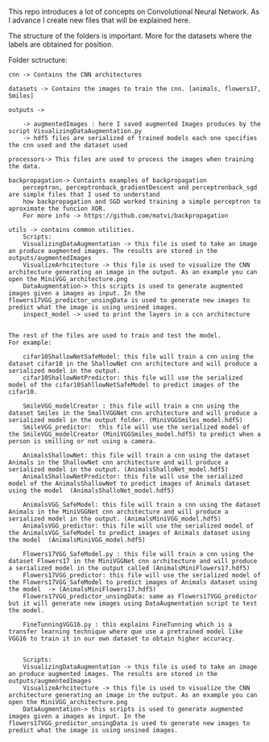 This repo introduces a lot of concepts on Convolutional Neural Network.
As I advance I create new files that will be explained here.

The structure of the folders is important. More for the datasets where the labels are obtained for position.

Folder sctructure:

    cnn -> Contains the CNN architectures
    
    datasets -> Contains the images to train the cnn. [animals, flowers17, Smiles]
    
    outputs -> 
    
        -> augmentedImages : here I saved augmented Images produces by the script VisualizingDataAugmentation.py
        -> hdf5 files are serialized of trained models each one specifies the cnn used and the dataset used
        
    processors-> This files are used to process the images when training the data. 

    backpropagation-> Containts examples of backpropagation
        perceptron, perceptronback_gradientDescent and perceptronback_sgd are simple files that I used to understand
        how backpropagation and SGD worked training a simple perceptron to aproximate the funcion XOR.
        For more info -> https://github.com/matvi/backpropagation
    
    utils -> contains common utilities.
        Scripts:
        VisualizingDataAugmentation -> this file is used to take an image an produce augmented images. The results are stored in the outputs/augmentedImages
        VisualizeArhcitecture -> this file is used to visualize the CNN architecture generating an image in the output. As an example you can open the MiniVGG_architecture.png
        DataAugmentation-> this scripts is used to generate augmented images given a images as input. In the flowers17VGG_predictor_unsingData is used to generate new images to predict what the image is using unsined images.
        inspect_model -> used to print the layers in a ccn architecture


    The rest of the files are used to train and test the model.
    For example:

        cifar10ShallowNetSafeModel: this file will train a cnn using the dataset cifar10 in the ShallowNet cnn architecture and will produce a serialized model in the output.
        cifar10ShallowNetPredictor: this file will use the serialized model of the cifar10SahllowNetSafeModel to predict images of the cifar10.

        SmileVGG_modelCreator : this file will train a cnn using the dataset Smiles in the SmallVGGNet cnn architecture and will produce a serialized model in the output folder. (MiniVGGSmiles_model.hdf5)
        SmileVGG_predictor:  this file will use the serialized model of the SmileVGG_modelCreator (MiniVGGSmiles_model.hdf5) to predict when a person is smilling or not using a camera.

        AnimalsShallowNet: this file will train a cnn using the dataset Animals in the ShallowNet cnn architecture and will produce a serialized model in the output. (AnimalsShalloNet_model.hdf5)
        AnimalsShallowNetPredictor: this file will use the serialized model of the AnimalsShallowNet to predict images of Animals dataset using the model  (AnimalsShalloNet_model.hdf5)

        AnimalsVGG_SafeModel: this file will train a cnn using the dataset Animals in the MiniVGGNet cnn architecture and will produce a serialized model in the output. (AnimalsMiniVGG_model.hdf5)
        AnimalsVGG_predictor: this file will use the serialized model of the AnimalsVGG_SafeModel to predict images of Animals dataset using the model  (AnimalsMiniVGG_model.hdf5)

        Flowers17VGG_SafeModel.py : this file will train a cnn using the dataset Flowers17 in the MiniVGGNet cnn architecture and will produce a serialized model in the output called (AnimalsMiniFlowers17.hdf5)
        Flowers17VGG_predictor: this file will use the serialized model of the Flowers17VGG_SafeModel to predict images of Animals dataset using the model  -> (AnimalsMiniFlowers17.hdf5)
        Flowers17VGG_predictor_unsingData: same as Flowers17VGG_predictor but it will generate new images using DataAugmentation script to test the model.

        FineTunningVGG16.py : this explains FineTunning which is a transfer learning technique where que use a pretrained model like VGG16 to train it in our own dataset to obtain higher accuracy.

        
        Scripts:
        VisualizingDataAugmentation -> this file is used to take an image an produce augmented images. The results are stored in the outputs/augmentedImages
        VisualizeArhcitecture -> this file is used to visualize the CNN architecture generating an image in the output. As an example you can open the MiniVGG_architecture.png
        DataAugmentation-> this scripts is used to generate augmented images given a images as input. In the flowers17VGG_predictor_unsingData is used to generate new images to predict what the image is using unsined images.
